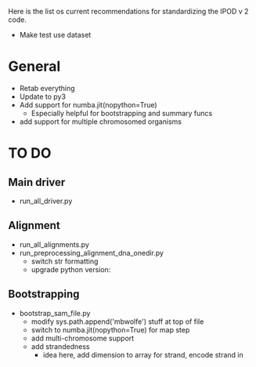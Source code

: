 Here is the list os current recommendations for standardizing the IPOD v 2 code.

- Make test use dataset

# General #

- Retab everything
- Update to py3
- Add support for numba.jit(nopython=True)
    - Especially helpful for bootstrapping and summary funcs
- add support for multiple chromosomed organisms

# TO DO #

## Main driver ##

- run_all_driver.py

## Alignment ##

- run_all_alignments.py 
- run_preprocessing_alignment_dna_onedir.py
    - switch str formatting
    - upgrade python version:

## Bootstrapping ##

- bootstrap_sam_file.py
    - modify sys.path.append('mbwolfe') stuff at top of file
    - switch to numba.jit(nopython=True) for map step
    - add multi-chromosome support
    - add strandedness
        - idea here, add dimension to array for strand,
          encode strand in 
